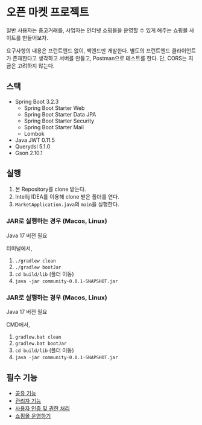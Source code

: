 # 오픈 마켓 프로젝트

일반 사용자는 중고거래를, 사업자는 인터넷 쇼핑몰을 운영할 수 있게 해주는 쇼핑몰 사이트를 만들어보자.

요구사항의 내용은 프런트엔드 없이, 백엔드만 개발한다. 별도의 프런트엔드 클라이언트가 존재한다고 생각하고 서버를 만들고, Postman으로 테스트를 한다. 단, CORS는 지금은 고려하지 않는다.

## 스택
- Spring Boot 3.2.3
    - Spring Boot Starter Web
    - Spring Boot Starter Data JPA
    - Spring Boot Starter Security
    - Spring Boot Starter Mail
    - Lombok
- Java JWT 0.11.5
- Querydsl 5.1.0
- Gson 2.10.1

## 실행
1. 본 Repository를 clone 받는다.
2. Intellij IDEA를 이용해 clone 받은 폴더를 연다.
3. `MarketApplication.java`의 `main`을 실행한다.

### JAR로 실행하는 경우 (Macos, Linux)

Java 17 버전 필요

터미널에서,
1. `./gradlew clean`
2. `./gradlew bootJar`
3. `cd build/lib` (폴더 이동)
4. `java -jar community-0.0.1-SNAPSHOT.jar`

### JAR로 실행하는 경우 (Macos, Linux)

Java 17 버전 필요

CMD에서,
1. `gradlew.bat clean`
2. `gradlew.bat bootJar`
3. `cd build/lib` (폴더 이동)
4. `java -jar community-0.0.1-SNAPSHOT.jar`

## 필수 기능

- [공유 기능](md/0_common.md)
- [관리자 기능](md/1_admin.md)
- [사용자 인증 및 권한 처리](md/2_auth.md)
- [쇼핑몰 운영하기](md/3_shop.md)